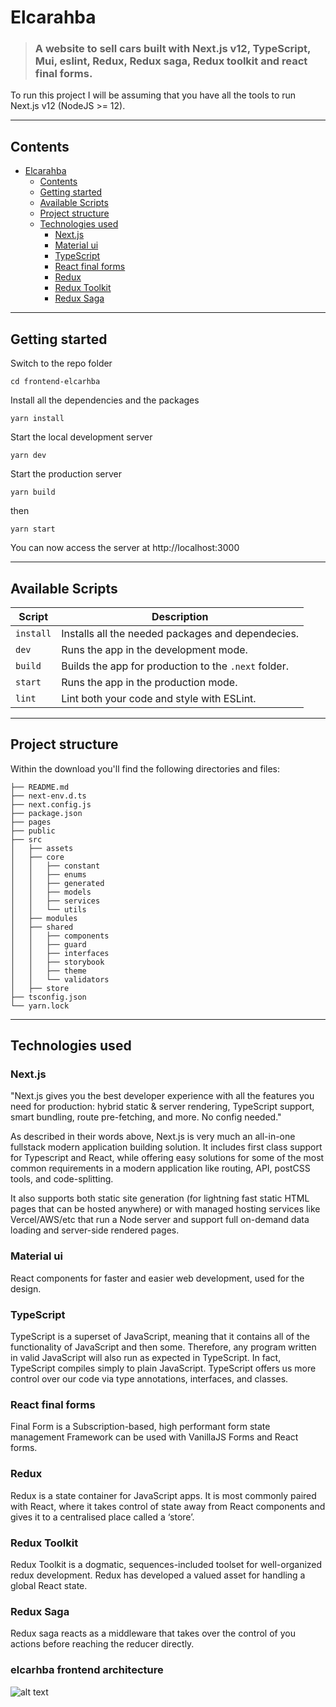 # Elcarahba

> ### A website to sell cars built with Next.js v12, TypeScript, Mui, eslint, Redux, Redux saga, Redux toolkit and react final forms.

To run this project I will be assuming that you have all the tools to run Next.js v12 (NodeJS >= 12).

---

## Contents

- [Elcarahba](#elcarahba)
  - [Contents](#contents)
  - [Getting started](#getting-started)
  - [Available Scripts](#available-scripts)
  - [Project structure](#project-structure)
  - [Technologies used](#technologies-used)
    - [Next.js](#nextjs)
    - [Material ui](#material-ui)
    - [TypeScript](#typescript)
    - [React final forms](#react-final-forms)
    - [Redux](#redux)
    - [Redux Toolkit](#redux-toolkit)
    - [Redux Saga](#redux-saga)

---

## Getting started

Switch to the repo folder

    cd frontend-elcarhba

Install all the dependencies and the packages

    yarn install

Start the local development server

    yarn dev

Start the production server

    yarn build
then

    yarn start

You can now access the server at http://localhost:3000

---

## Available Scripts

| Script       | Description                                            |
| ------------ | ------------------------------------------------------ |
| `install`    | Installs all the needed packages and dependecies.      |
| `dev`        | Runs the app in the development mode.                  |
| `build`      | Builds the app for production to the `.next` folder.   |
| `start`      | Runs the app in the production mode.                   |
| `lint`       | Lint both your code and style with ESLint.             |

---

## Project structure
Within the download you'll find the following directories and files:

```
├── README.md
├── next-env.d.ts
├── next.config.js
├── package.json
├── pages
├── public
├── src
│   ├── assets
│   ├── core
│   │   ├── constant
│   │   ├── enums
│   │   ├── generated
│   │   ├── models
│   │   ├── services
│   │   └── utils
│   ├── modules
│   ├── shared
│   │   ├── components
│   │   ├── guard
│   │   ├── interfaces
│   │   ├── storybook
│   │   ├── theme
│   │   └── validators
│   ├── store
├── tsconfig.json
└── yarn.lock
```

---

## Technologies used

### Next.js

"Next.js gives you the best developer experience with all the features you need for production: hybrid static & server rendering, TypeScript support, smart bundling, route pre-fetching, and more. No config needed."

As described in their words above, Next.js is very much an all-in-one fullstack modern application building solution. It includes first class support for Typescript and React, while offering easy solutions for some of the most common requirements in a modern application like routing, API, postCSS tools, and code-splitting.

It also supports both static site generation (for lightning fast static HTML pages that can be hosted anywhere) or with managed hosting services like Vercel/AWS/etc that run a Node server and support full on-demand data loading and server-side rendered pages.

### Material ui

React components for faster and easier web development, used for the design.

### TypeScript

TypeScript is a superset of JavaScript, meaning that it contains all of the functionality of JavaScript and then some. Therefore, any program written in valid JavaScript will also run as expected in TypeScript. In fact, TypeScript compiles simply to plain JavaScript.
TypeScript offers us more control over our code via type annotations, interfaces, and classes.

### React final forms

Final Form is a Subscription-based, high performant form state management Framework can be used with VanillaJS Forms and React forms.

### Redux

Redux is a state container for JavaScript apps. It is most commonly paired with React, where it takes control of state away from React components and gives it to a centralised place called a ‘store’.

### Redux Toolkit

Redux Toolkit is a dogmatic, sequences-included toolset for well-organized redux development. Redux has developed a valued asset for handling a global React state.

### Redux Saga

Redux saga reacts as a middleware that takes over the control of you actions before reaching the reducer directly.
### elcarhba frontend architecture
![alt text](https://github.com/foodeal/ELCARHBA/edit/build-web/client/web/public/elcarhba-a.drawio.png?raw=true)
